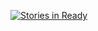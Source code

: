 [![Stories in Ready](https://badge.waffle.io/myappleguy/grails_training.png)](http://waffle.io/myappleguy/grails_training)  
